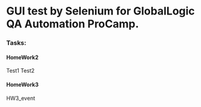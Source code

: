 # GUI test by Selenium for GlobalLogic QA Automation ProCamp.

### Tasks:
#### HomeWork2
Test1
Test2 
#### HomeWork3
HW3_event
